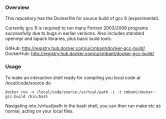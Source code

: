 ### Overview

This repository has the Dockerfile for source build of gcc 6 (experimental).

Currently gcc 6 is required to run many Fortran 2003/2008 programs successfully due
to bugs in earlier versions. Also includes standard openmpi and lapack libraries,
plus basic build tools.

GitHub: http://registry.hub.docker.com/u/cmbant/docker-gcc-build/
DockerHub: http://registry.hub.docker.com/u/cmbant/docker-gcc-build/


### Usage

To make an interactive shell ready for compiling you local code at /local/code/source
do

    docker run -v /local/code/source:/virtual/path -i -t cmbant/docker-gcc-build /bin/bash

Navigating into /virtual/path in the bash shell, you can then run make etc as normal, acting
on your local files.